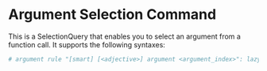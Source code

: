 # Argument Selection Command

This is a SelectionQuery that enables you to select an argument from a function call.
It supports the following syntaxes: 

```python
# argument rule "[smart] [<adjective>] argument <argument_index>": lazy_value("argument",1), "[smart] <vertical_direction> [<ndir>] [<adjective>] argument <argument_index>": lazy_value("argument",2), "[smart] [<adjective>] <level> [<level_index>] argument <argument_index>": lazy_value("argument",3), "[smart] <level> [<level_index>] <adjective> argument <argument_index>": lazy_value("argument",4),
```
